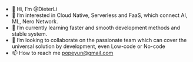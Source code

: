 - 👋 Hi, I’m @DieterLi
- 👀 I’m interested in Cloud Native, Serverless and FaaS, which connect AI, ML, Nero Network.
- 🌱 I’m currently learning faster and smooth development methods and stable system.
- 💞️ I’m looking to collaborate on the passionate team which can cover the universal solution by development, even Low-code or No-code
- 📫 How to reach me popeyun@gmail.com

<!---
DieterLi/DieterLi is a ✨ special ✨ repository because its `README.md` (this file) appears on your GitHub profile.
You can click the Preview link to take a look at your changes.
--->

